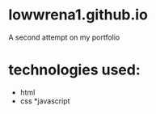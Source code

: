 # lowwrena1.github.io
A second attempt on my portfolio

# technologies used:
* html
* css
*javascript
